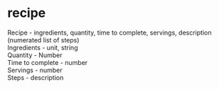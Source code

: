 # recipe
Recipe - ingredients, quantity, time to complete, servings, description (numerated list of steps)
<br> Ingredients - unit, string
<br> Quantity - Number
<br> Time to complete - number
<br> Servings - number
<br> Steps - description

